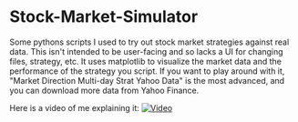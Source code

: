 # Stock-Market-Simulator
Some pythons scripts I used to try out stock market strategies against real data.
This isn't intended to be user-facing and so lacks a UI for changing files, strategy, etc.
It uses matplotlib to visualize the market data and the performance of the strategy you script.
If you want to play around with it, "Market Direction Multi-day Strat Yahoo Data" is the most advanced, and you can download more data from Yahoo Finance.

Here is a video of me explaining it: [![Video](https://img.youtube.com/vi/n_VW7rrd7bU/maxresdefault.jpg)](https://youtu.be/n_VW7rrd7bU)
